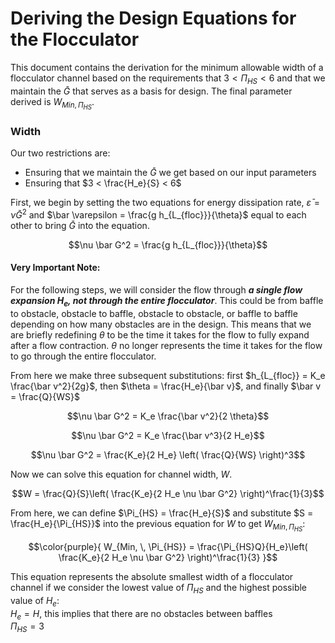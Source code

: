 # Deriving the Design Equations for the Flocculator
This document contains the derivation for the minimum allowable width of a flocculator channel based on the requirements that $3 < \Pi_{HS} < 6$ and that we maintain the $\bar G$ that serves as a basis for design. The final parameter derived is $W_{Min, \, \Pi_{HS}}$.

### Width
Our two restrictions are:
- Ensuring that we maintain the $\bar G$ we get based on our input parameters
- Ensuring that $3 < \frac{H_e}{S} < 6$

First, we begin by setting the two equations for energy dissipation rate, $\bar \varepsilon  = \nu \bar G^2$ and $\bar \varepsilon = \frac{g h_{L_{floc}}}{\theta}$ equal to each other to bring $\bar G$ into the equation.

$$\nu \bar G^2 = \frac{g h_{L_{floc}}}{\theta}$$

#### **Very Important Note:**
For the following steps, we will consider the flow through _**a single flow expansion $H_e$, not through the entire flocculator**_. This could be from baffle to obstacle, obstacle to baffle, obstacle to obstacle, or baffle to baffle depending on how many obstacles are in the design. This means that we are briefly redefining $\theta$ to be the time it takes for the flow to fully expand after a flow contraction. $\theta$ no longer represents the time it takes for the flow to go through the entire flocculator.

From here we make three subsequent substitutions: first $h_{L_{floc}} = K_e \frac{\bar v^2}{2g}$, then $\theta = \frac{H_e}{\bar v}$, and finally $\bar v = \frac{Q}{WS}$

$$\nu \bar G^2 = K_e \frac{\bar v^2}{2 \theta}$$

$$\nu \bar G^2 = K_e \frac{\bar v^3}{2 H_e}$$

$$\nu \bar G^2 = \frac{K_e}{2 H_e} \left( \frac{Q}{WS} \right)^3$$

Now we can solve this equation for channel width, $W$.

$$W = \frac{Q}{S}\left( \frac{K_e}{2 H_e \nu \bar G^2} \right)^\frac{1}{3}$$

From here, we can define $\Pi_{HS} = \frac{H_e}{S}$ and substitute $S = \frac{H_e}{\Pi_{HS}}$ into the previous equation for $W$ to get $W_{Min, \, \Pi_{HS}}$:

$$\color{purple}{
W_{Min, \, \Pi_{HS}} = \frac{\Pi_{HS}Q}{H_e}\left( \frac{K_e}{2 H_e \nu \bar G^2} \right)^\frac{1}{3}
}$$

This equation represents the absolute smallest width of a flocculator channel if we consider the lowest value of $\Pi_{HS}$ and the highest possible value of $H_e$:  
$H_e = H$, this implies that there are no obstacles between baffles  
$\Pi_{HS} = 3$
